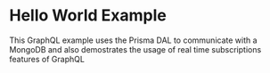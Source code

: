 # Hello World Example
This GraphQL example uses the Prisma DAL to communicate with a MongoDB and also demostrates the usage of real time subscriptions features of GraphQL